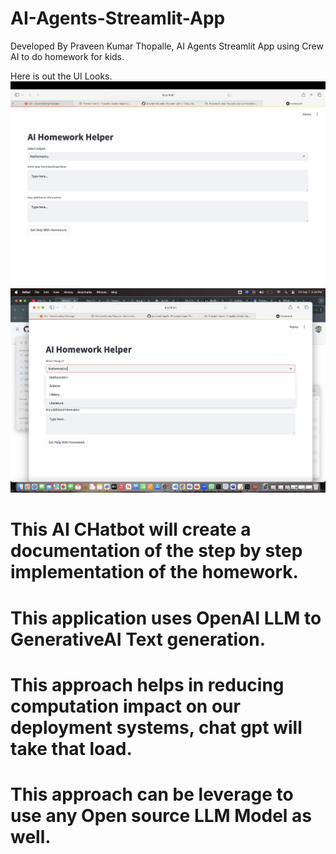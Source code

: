 # AI-Agents-Streamlit-App
Developed By Praveen Kumar Thopalle,
AI Agents Streamlit App using Crew AI to do homework for kids.

Here is out the UI Looks.
![AI Homework Helper UI Home page](img/AIhomeworkhelperhomepage.png)
![AI Homework Helper UI DEMO](img/AIHomeworkHelperUIPOC.png)


# This AI CHatbot will create a documentation of the step by step implementation of the homework.

# This application uses OpenAI LLM to GenerativeAI Text generation.

# This approach helps in reducing computation impact on our deployment systems, chat gpt will take that load.

# This approach can be leverage to use any Open source LLM Model as well.
